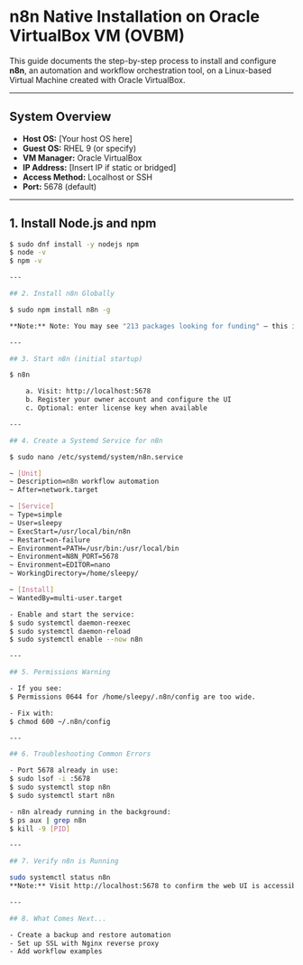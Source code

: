 # n8n Native Installation on Oracle VirtualBox VM (OVBM)

This guide documents the step-by-step process to install and configure **n8n**, an automation and workflow orchestration tool, on a Linux-based Virtual Machine created with Oracle VirtualBox.

---

## System Overview

- **Host OS:** [Your host OS here]
- **Guest OS:** RHEL 9 (or specify)
- **VM Manager:** Oracle VirtualBox
- **IP Address:** [Insert IP if static or bridged]
- **Access Method:** Localhost or SSH
- **Port:** 5678 (default)

---

## 1. Install Node.js and npm

```bash
$ sudo dnf install -y nodejs npm
$ node -v
$ npm -v

---

## 2. Install n8n Globally

$ sudo npm install n8n -g

**Note:** Note: You may see "213 packages looking for funding" — this is expected for open source packages managed via npm.

---

## 3. Start n8n (initial startup)

$ n8n

	a. Visit: http://localhost:5678
	b. Register your owner account and configure the UI
	c. Optional: enter license key when available

---

## 4. Create a Systemd Service for n8n

$ sudo nano /etc/systemd/system/n8n.service

~ [Unit]
~ Description=n8n workflow automation
~ After=network.target

~ [Service]
~ Type=simple
~ User=sleepy
~ ExecStart=/usr/local/bin/n8n
~ Restart=on-failure
~ Environment=PATH=/usr/bin:/usr/local/bin
~ Environment=N8N_PORT=5678
~ Environment=EDITOR=nano
~ WorkingDirectory=/home/sleepy/

~ [Install]
~ WantedBy=multi-user.target

- Enable and start the service:
$ sudo systemctl daemon-reexec
$ sudo systemctl daemon-reload
$ sudo systemctl enable --now n8n

---

## 5. Permissions Warning

- If you see:
$ Permissions 0644 for /home/sleepy/.n8n/config are too wide.

- Fix with:
$ chmod 600 ~/.n8n/config

---

## 6. Troubleshooting Common Errors

- Port 5678 already in use:
$ sudo lsof -i :5678
$ sudo systemctl stop n8n
$ sudo systemctl start n8n

- n8n already running in the background:
$ ps aux | grep n8n
$ kill -9 [PID]

---

## 7. Verify n8n is Running

sudo systemctl status n8n
**Note:** Visit http://localhost:5678 to confirm the web UI is accessible

---

## 8. What Comes Next...

- Create a backup and restore automation
- Set up SSL with Nginx reverse proxy
- Add workflow examples
